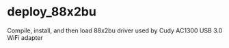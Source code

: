 # deploy_88x2bu
Compile, install, and then load 88x2bu driver used by Cudy AC1300 USB 3.0 WiFi adapter

